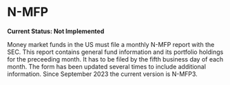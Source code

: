 # N-MFP

**Current Status: Not Implemented**

Money market funds in the US must file a monthly N-MFP report with the SEC.
This report contains general fund information and its portfolio holdings for the preceeding month.
It has to be filed by the fifth business day of each month.
The form has been updated several times to include additional information.
Since September 2023 the current version is N-MFP3.